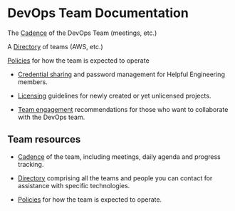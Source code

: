 # DevOps Team Documentation

The [Cadence](./cadence.md) of the DevOps Team (meetings, etc.)

A [Directory](./directory.md) of teams (AWS, etc.)

[Policies](./policies.md) for how the team is expected to operate

* [Credential sharing](./guidance/credential-sharing.md) and password management for Helpful Engineering members.

* [Licensing](./guidance/project-licensing.md) guidelines for newly created or yet unlicensed projects.

* [Team engagement](./guidance/team-engagement.md) recommendations for those who want to collaborate with the DevOps team.

## Team resources
* [Cadence](./team/cadence.md) of the team, including meetings, daily agenda and progress tracking.

* [Directory](./team/directory.md) comprising all the teams and people you can contact for assistance with specific technologies.

* [Policies](./team/policies.md) for how the team is expected to operate.
